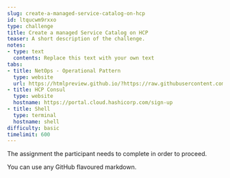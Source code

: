 ```yaml
---
slug: create-a-managed-service-catalog-on-hcp
id: ltqucwm9rxxo
type: challenge
title: Create a managed Service Catalog on HCP
teaser: A short description of the challenge.
notes:
- type: text
  contents: Replace this text with your own text
tabs:
- title: NetOps - Operational Pattern
  type: website
  url: https://htmlpreview.github.io/?https://raw.githubusercontent.com/hashicorp/field-workshops-consul/master/instruqt-tracks/network-infrastructure-automation/assets/images/1.NIA-Workshop-NetOps.html
- title: HCP Consul
  type: website
  hostname: https://portal.cloud.hashicorp.com/sign-up
- title: Shell
  type: terminal
  hostname: shell
difficulty: basic
timelimit: 600
---
```

The assignment the participant needs to complete in order to proceed.

You can use any GitHub flavoured markdown.